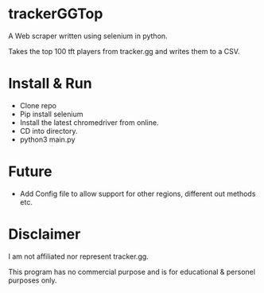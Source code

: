 # trackerGGTop

A Web scraper written using selenium in python.

Takes the top 100 tft players from tracker.gg and writes them to a CSV.

# Install & Run

- Clone repo
- Pip install selenium
- Install the latest chromedriver from online.
- CD into directory.
- python3 main.py

# Future
- Add Config file to allow support for other regions, different out methods etc.


# Disclaimer
I am not affiliated nor represent tracker.gg.

This program has no commercial purpose and is for educational & personel purposes only.